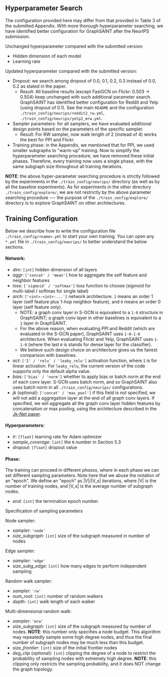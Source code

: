 ## Hyperparameter Search

The configuration provided here may differ from that provided in Table 3 of the submitted Appendix. With more thorough hyperparameter searching, we have identified better configuration for GraphSAINT after the NeurIPS submission. 

Unchanged hyperparameter compared with the submitted version:

* Hidden dimension of each model
* Learning rate

Updated hyperparameter compared with the submitted version:

* Dropout: we search among dropout of 0.0, 0.1, 0.2, 0.3 instead of 0.0, 0.2 as stated in the paper. 
  * Result: All baseline results (except FastGCN on Flickr: 0.503 -> 0.504) keep unchanged with such additional parameter search. GraphSAINT has identified better configuration for Reddit and Yelp (using dropout of 0.1). See the main `README` and the configuration `./train_config/neurips/reddit2_rw.yml`, `./train_config/neurips/yelp2_mrw.yml`.
* Sampler parameters: for all samplers, we have evaluated additional design points based on the parameters of the specific sampler.
  * Result: For RW sampler, now walk length of 2 (instead of 4) works the best for PPI and Flickr. 
* Training phase: in the Appendix, we mentioned that for PPI, we used smaller subgraphs to "warm-up" training. Now to simplify the hyperparameter searching procedure, we have removed these initial phases. Therefore, every training now uses a single phase, with the same subgraph size throughout all training iterations.

**NOTE**: the above hyper-parameter searching procedure is strictly followed by the experiments in the `./train_config/neurips/` directory (as well as by all the baseline experiments). As for experiments in the other directory `./train_config/explore/`, we are not restrictly by the above parameter searching procedure --- the purpose of the `./train_config/explore/` directory is to explore GraphSAINT on other architectures. 

## Training Configuration

Below we describe how to write the configuration file `./train_config/<name>.yml` to start your own training. 
You can open any `*.yml` file in `./train_config/neurips/` to better understand the below sections. 

#### Network:

* *dim*: `[int]` hidden dimension of all layers
* *aggr*: `['concat' / 'mean']` how to aggregate the self feature and neighbor features
* *loss*: `['sigmoid' / 'softmax']` loss function to choose (sigmoid for multi-label / softmax for single label)
* *arch*: `['<int>-<int>-...']` network architecture. `1` means an order 1 layer (self feature plus 1-hop neighbor feature), and `0` means an order 0 layer (self feature only).
  * NOTE: a graph conv layer in S-GCN is equivalent to a `1-0` structure in GraphSAINT; a graph conv layer in other baselines is equivalent to a `1` layer in GraphSAINT. 
  * For the above reason, when evaluating PPI and Reddit (which are evaluated in the S-GCN paper), GraphSAINT uses `1-0-1-0` architecture. When evaluating Flickr and Yelp, GraphSAINT uses `1-1-0` (where the last `0` is stands for dense layer for the classifier).
  * We believe such design choice on architecture gives us the fairest comparison with baselines.
* *act*: `['I' / 'relu' / 'leaky_relu']` activation function, where `I` is for linear activation. For `leaky_relu`, the current version of the code supports only the default alpha value.
* *bias*: `['bias' / 'norm']` whether to apply bias or batch norm at the end of each conv layer. S-GCN uses batch norm, and so GraphSAINT also uses batch norm in all `./train_config/neurips/` configurations. 
* *jk* (optional): `['concat' / 'max_pool']` if this field is not specified, we will not add a aggregation layer at the end of all graph conv layers. If specified, we will aggregate all the graph conv layer hidden features by concatenation or max pooling, using the architecture described in the [Jk-Net paper](https://arxiv.org/abs/1806.03536).  

#### Hyperparameters:

* *lr*: `[float]` learning rate for Adam optimizer
* *sample\_coverage*: `[int]` the `N` number in Section 5.3
* *dropout*: `[float]` dropout value

#### Phase:

The training can proceed in different *phases*, where in each phase we can set different sampling parameters. Note here that we abuse the notation of an "epoch". We define an "epoch" as |V|/|V_s| iterations, where |V| is the number of training nodes, and |V_s| is the average number of subgraph nodes. 

* *end*: `[int]` the termination epoch number. 

Specification of sampling parameters

Node sampler:

* *sampler*: `'node'`
* *size_subgraph*: `[int]` size of the subgraph measured in number of nodes

Edge sampler:

* *sampler*: `'edge'`
* *size_subg_edge*: `[int]` how many edges to perform independent sampling

Random walk sampler:

* *sampler*: `'rw'`
* *num_root*: `[int]` number of random walkers
* *depth*: `[int]` walk length of each walker

Multi-dimensional random walk:

* *sampler*: `'mrw'`
* *size_subgraph*: `[int]` size of the subgraph measured by number of nodes. **NOTE**: this number only specifies a node budget. This algorithm may repeatedly sample some high degree nodes, and thus the final number of subgraph nodes may be much less than this budget. 
* *size_frontier*: `[int]` size of the initial frontier nodes
* *deg_clip* (optional): `[int]` clipping the degree of a node to restrict the probability of sampling nodes with extremely high degree. **NOTE**: this clipping only restricts the sampling probability, and it does NOT change the graph topology.
